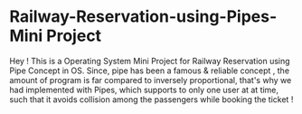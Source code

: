 # Railway-Reservation-using-Pipes- Mini Project

Hey !
This is a Operating System Mini Project for Railway Reservation using Pipe Concept in OS. 
Since, pipe has been a famous & reliable concept , the amount of program is far compared to inversely proportional,
that's why we had implemented with Pipes, which supports to only one user at at time, such that it avoids collision among the passengers while booking the ticket !
